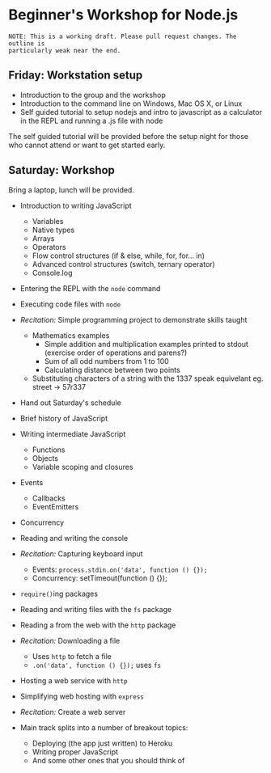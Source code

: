 # Beginner's Workshop for Node.js

```
NOTE: This is a working draft. Please pull request changes. The outline is 
particularly weak near the end.
```

## Friday: Workstation setup 

- Introduction to the group and the workshop
- Introduction to the command line on Windows, Mac OS X, or Linux
- Self guided tutorial to setup nodejs and intro to javascript as a calculator in the REPL
  and running a .js file with node

The self guided tutorial will be provided before the setup night for those who cannot
attend or want to get started early.

## Saturday: Workshop
Bring a laptop, lunch will be provided.

- Introduction to writing JavaScript
  - Variables
  - Native types
  - Arrays
  - Operators
  - Flow control structures (if & else, while, for, for... in)
  - Advanced control structures (switch, ternary operator)
  - Console.log
- Entering the REPL with the `node` command
- Executing code files with `node`
- *Recitation:* Simple programming project to demonstrate skills taught
  - Mathematics examples 
    - Simple addition and multiplication examples printed to stdout (exercise order of operations and parens?)
    - Sum of all odd numbers from 1 to 100
    - Calculating distance between two points
  - Substituting characters of a string with the 1337 speak equivelant eg. street -> 57r337
- Hand out Saturday's schedule

- Brief history of JavaScript
- Writing intermediate JavaScript
  - Functions
  - Objects
  - Variable scoping and closures
- Events
  - Callbacks
  - EventEmitters
- Concurrency
- Reading and writing the console
- *Recitation:* Capturing keyboard input
  - Events: `process.stdin.on('data', function () {});`
  - Concurrency: setTimeout(function () {});
- `require()`ing packages
- Reading and writing files with the `fs` package
- Reading a from the web with the `http` package
- *Recitation:* Downloading a file
  - Uses `http` to fetch a file
  - `.on('data', function () {});` uses `fs`
- Hosting a web service with `http`
- Simplifying web hosting with `express`
- *Recitation:* Create a web server

- Main track splits into a number of breakout topics:
  - Deploying (the app just written) to Heroku
  - Writing proper JavaScript
  - And some other ones that you should think of
